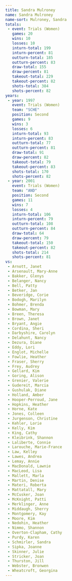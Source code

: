 ```yaml
---
title: Sandra Mulroney
name: Sandra Mulroney
name-sort: Mulroney, Sandra
totals:
 - event: Trials (Women)
   games: 20
   wins: 10
   losses: 10
   inturn-total: 199
   inturn-percent: 81
   outturn-total: 185
   outturn-percent: 83
   draw-total: 155
   draw-percent: 81
   takeout-total: 229
   takeout-percent: 82
   shots-total: 384
   shots-percent: 82
years:
 - year: 1997
   event: Trials (Women)
   team: "SCHE"
   position: Second
   games: 9
   wins: 3
   losses: 6
   inturn-total: 93
   inturn-percent: 83
   outturn-total: 77
   outturn-percent: 81
   draw-total: 91
   draw-percent: 82
   takeout-total: 79
   takeout-percent: 83
   shots-total: 170
   shots-percent: 82
 - year: 2001
   event: Trials (Women)
   team: "AND"
   position: Second
   games: 11
   wins: 7
   losses: 4
   inturn-total: 106
   inturn-percent: 79
   outturn-total: 108
   outturn-percent: 84
   draw-total: 64
   draw-percent: 79
   takeout-total: 150
   takeout-percent: 82
   shots-total: 214
   shots-percent: 81
vs:
 - Arnott, Janet
 - Arsenault, Mary-Anne
 - Bakker, Glenys
 - Belanger, Nancy
 - Bell, Patty
 - Betker, Jan
 - Beveridge, Corie
 - Bodogh, Marilyn
 - Bohmer, Brenda
 - Bowman, Mary
 - Breen, Theresa
 - Brown, Janet
 - Bryant, Angie
 - Cordina, Sheri
 - Darbyshire, Carolyn
 - Delahunt, Nancy
 - Dezura, Diane
 - Eddy, Lori
 - Englot, Michelle
 - Fowlie, Heather
 - Fraser, Sherry
 - Frey, Audrey
 - Gellard, Kim
 - Goring, Alison
 - Grenier, Valerie
 - Gudereit, Marcia
 - Gushulak, Diane
 - Holland, Amber
 - Hooper-Perroud, Jane
 - Hopkins, Heather
 - Horne, Kate
 - Jones, Colleen
 - Jurgenson, Christine
 - Kehler, Lorie
 - Kelly, Kim
 - King, Cathy
 - Kleibrink, Shannon
 - Laliberte, Connie
 - Larouche, Marie-France
 - Law, Kelley
 - Lawes, Andrea
 - Lemay, Annie
 - MacDonald, Lawnie
 - MacLeod, Lisa
 - Mallett, Marla
 - Martin, Denise
 - Materi, Roberta
 - Mattatall, Mary
 - McCusker, Joan
 - McKnight, Patti
 - Merklinger, Anne
 - Middaugh, Sherry
 - Montgomery, Kay
 - Moore, Kim
 - Nedohin, Heather
 - Nimmo, Shannon
 - Overton-Clapham, Cathy
 - Purdy, Karen
 - Schmirler, Sandra
 - Sipka, Joanne
 - Skinner, Julie
 - Stricker, Joan
 - Thurston, Jill
 - Webster, Bronwen
 - Wheatcroft, Georgina
---
```

